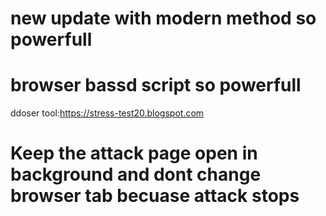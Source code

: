 # new update with modern method so powerfull
# browser bassd script so powerfull
 ddoser tool:https://stress-test20.blogspot.com
# Keep the attack page open in background and dont change browser tab becuase attack stops
